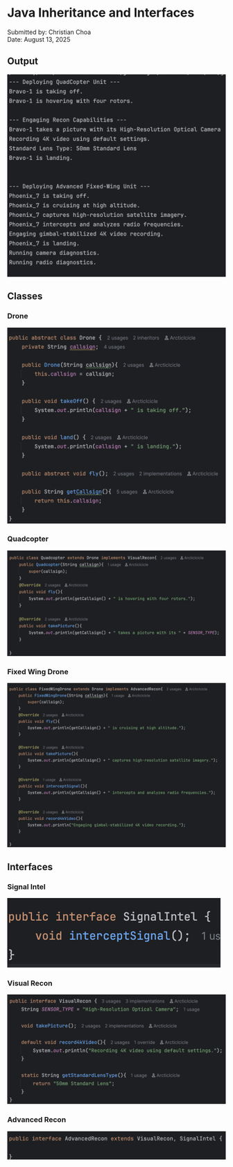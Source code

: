 # Java Inheritance and Interfaces

Submitted by: Christian Choa <br/>
Date: August 13, 2025

## Output
![Screenshot of output](images/1.png)

## Classes
### Drone
![Screenshot of abstract class Drone](images/Drone.png)

### Quadcopter
![Screenshot of class Quadcopter](images/Quadcopter.png)

### Fixed Wing Drone
![Screenshot of class FixedWingDrone](images/FixedWingDrone.png)

## Interfaces
### Signal Intel
![Screenshot of interface SignalIntel](images/SignalIntel.png)
### Visual Recon
![Screenshot of interface VisualRecon](images/VisualRecon.png)
### Advanced Recon
![Screenshot of interface AdvancedRecon](images/AdvancedRecon.png)